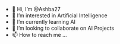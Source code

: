 - 👋 Hi, I’m @Ashba27
- 👀 I’m interested in Artificial Intelligence
- 🌱 I’m currently learning AI
- 💞️ I’m looking to collaborate on AI Projects
- 📫 How to reach me ...

<!---
Ashba27/Ashba27 is a ✨ special ✨ repository because its `README.md` (this file) appears on your GitHub profile.
You can click the Preview link to take a look at your changes.
--->
